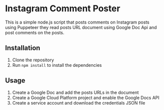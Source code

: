 # Instagram Comment Poster

This is a simple node.js script that posts comments on Instagram posts using Puppeteer 
they read posts URL document using Google Doc Api and post comments on the posts.

## Installation

1. Clone the repository
2. Run `npm install` to install the dependencies

## Usage

1. Create a Google Doc and add the posts URLs in the document
2. Create a Google Cloud Platform project and enable the Google Docs API
3. Create a service account and download the credentials JSON file

